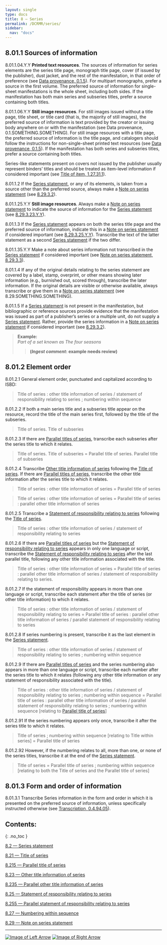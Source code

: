 ```yaml
---
layout: single
type: docs
title: 8 — Series
permalink: /DCRMR/series/
sidebar:
  nav: "docs"
---
```


## 8.01.1 Sources of information 

<a name="8.01.1.04.Y.Y">8.01.1.04.Y.Y</a> **Printed text resources**. The sources of information for series elements are the series title page, monograph title page, cover (if issued by the publisher), dust jacket, and the rest of the manifestation, in that order of preference (see [Data provenance, 0.1.5](/DCRMR/general-rules/Data-provenance/#015-sources-of-information)). For multipart monographs, prefer a source in the first volume. The preferred source of information for single-sheet manifestations is the whole sheet, including both sides. If the manifestation has both main series and subseries titles, prefer a source containing both titles. 

<a name="8.01.1.06.Y.Y">8.01.1.06.Y.Y</a> **Still image resources**. For still images issued without a title page, title sheet, or title card (that is, the majority of still images), the preferred source of information is text provided by the creator or issuing body anywhere on or with the manifestation (see Data provenance, 0.1.SOMETHING.SOMETHING). For still image resources with a title page, the preferred source of information is the title page, and catalogers should follow the instructions for non-single-sheet printed text resources (see [Data provenance, 0.1.5](/DCRMR/general-rules/Data-provenance/#015-sources-of-information)). If the manifestation has both series and subseries titles, prefer a source containing both titles. 

Series-like statements present on covers not issued by the publisher usually represent binders’ titles and should be treated as item-level information if considered important (see [Title of item, 1.27.31.1](/DCRMR/title/Title-of-item/#1.27.31.1)).

<a name="8.01.1.2">8.01.1.2</a> If the [Series statement](/DCRMR/series/Series-statement/), or any of its elements, is taken from a source other than the preferred source, always make a [Note on series statement](/DCRMR/series/Note-on-series-statement/) (see [8.29.3.2](/DCRMR/series/Note-on-series-statement/#8.29.3.2)).

<a name="8.01.1.25.Y.Y">8.01.1.25.Y.Y</a> **Still image resources**. Always make a [Note on series statement](/DCRMR/series/Note-on-series-statement/) to indicate the source of information for the [Series statement](/DCRMR/series/Series-statement/) (see [8.29.3.23.Y.Y](/DCRMR/series/Note-on-series-statement/#8.29.3.23.Y.Y)).

<a name="8.01.1.3">8.01.1.3</a> If the [Series statement](/DCRMR/series/Series-statement/) appears on both the series title page and the preferred source of information, indicate this in a [Note on series statement](/DCRMR/series/Note-on-series-statement/) if considered important (see [8.29.3.25.Y.Y](/DCRMR/series/Note-on-series-statement/#8.29.3.25.Y.Y)). Transcribe the text of the latter statement as a second [Series statement](/DCRMR/series/Series-statement/) if the two differ. 

<a name="8.01.1.35.Y.Y">8.01.1.35.Y.Y</a> Make a note about series information not transcribed in the [Series statement](/DCRMR/series/Series-statement/) if considered important (see [Note on series statement, 8.29.3.3](/DCRMR/series/Note-on-series-statement/#8.29.3.3)). 

<a name="8.01.1.4">8.01.1.4</a> If any of the original details relating to the series statement are covered by a label, stamp, overprint, or other means showing later information (e.g., burnished out, scored through), transcribe the later information. If the original details are visible or otherwise available, always transcribe or give them in a [Note on series statement](/DCRMR/series/Note-on-series-statement/) (see 8.29.SOMETHING.SOMETHING).

<a name="8.01.1.5">8.01.1.5</a> If a [Series statement](/DCRMR/series/Series-statement/) is not present in the manifestation, but bibliographic or reference sources provide evidence that the manifestation was issued as part of a publisher’s series or a multiple unit, do not supply a [Series statement](/DCRMR/series/Series-statement/). Rather, provide the series information in a [Note on series statement](/DCRMR/series/Note-on-series-statement/) if considered important (see [8.29.3.2](/DCRMR/series/Note-on-series-statement/#8.29.3.2)). 

>**Example:**   
><CITE>Part of a set known as The four seasons</CITE>  
>>**(*Ingest comment*: example needs review)**

## 8.01.2 Element order

<a name="8.01.2.1">8.01.2.1</a> General element order, punctuated and capitalized according to ISBD:

>Title of series : other title information of series / statement of responsibility relating to series ; numbering within sequence

<a name="8.01.2.2">8.01.2.2</a> If both a main series title and a subseries title appear on the resource, record the title of the main series first, followed by the title of the subseries.

>Title of series. Title of subseries

<a name="8.01.2.3">8.01.2.3</a> If there are [Parallel titles of series](/DCRMR/series/Parallel-title-of-series/), transcribe each subseries after the series title to which it relates.

> Title of series. Title of subseries = Parallel title of series. Parallel title of subseries

<a name="8.01.2.4">8.01.2.4</a> Transcribe [Other title information of series](/DCRMR/series/Other-title-information-of-series/) following the [Title of series](/DCRMR/series/Title-of-series/). If there are [Parallel titles of series](/DCRMR/series/Parallel-title-of-series/), transcribe the other title information after the series title to which it relates.

>Title of series : other title information of series = Parallel title of series

>Title of series : other title information of series = Parallel title of series : parallel other title information of series

<a name="8.01.2.5">8.01.2.5</a> Transcribe a [Statement of responsibility relating to series](/DCRMR/series/Statement-of-responsibility-relating-to-series/) following the [Title of series](/DCRMR/series/Title-of-series/).

> Title of series : other title information of series / statement of responsibility relating to series

<a name="8.01.2.6">8.01.2.6</a> If there are [Parallel titles of series](/DCRMR/series/Parallel-title-of-series/) but the [Statement of responsibility relating to series](/DCRMR/series/Statement-of-responsibility-relating-to-series/) appears in only one language or script, transcribe the [Statement of responsibility relating to series](/DCRMR/series/Statement-of-responsibility-relating-to-series/) after the last parallel title, following any other title information associated with the title.

> Title of series : other title information of series = Parallel title of series : parallel other title information of series / statement of responsibility relating to series.

<a name="8.01.2.7">8.01.2.7</a> If the statement of responsibility appears in more than one language or script, transcribe each statement after the title of series (or other title information) to which it relates.

> Title of series : other title information of series / statement of responsibility relating to series = Parallel title of series : parallel other title information of series / parallel statement of responsibility relating to series

<a name="8.01.2.8">8.01.2.8</a> If series numbering is present, transcribe it as the last element in the [Series statement](/DCRMR/series/Series-statement/). 

> Title of series : other title information of series / statement of responsibility relating to series ; numbering within sequence

<a name="8.01.2.9">8.01.2.9</a> If there are [Parallel titles of series](/DCRMR/series/Parallel-title-of-series/) and the series numbering also appears in more than one language or script, transcribe each number after the series title to which it relates (following any other title information or any statement of responsibility associated with the title).

> Title of series : other title information of series / statement of responsibility relating to series ; numbering within sequence = Parallel title of series : parallel other title information of series / parallel statement of responsibility relating to series ; numbering within sequence [relating to [Parallel title of series](/DCRMR/series/Parallel-title-of-series/)]

<a name="8.01.2.91">8.01.2.91</a> If the series numbering appears only once, transcribe it after the series title to which it relates. 

> Title of series ; numbering within sequence [relating to Title within series] = Parallel title of series

<a name="8.01.2.92">8.01.2.92</a> However, if the numbering relates to all, more than one, or none of the series titles, transcribe it at the end of the [Series statement](/DCRMR/series/Series-statement/).

> Title of series = Parallel title of series ; numbering within sequence [relating to both the Title of series and the Parallel title of series]

## 8.01.3 Form and order of information 

<a name="8.01.3.1">8.01.3.1</a> Transcribe Series information in the form and order in which it is presented on the preferred source of information, unless specifically instructed otherwise (see [Transcription, 0.4.94.05](/DCRMR/general-rules/Transcription/#0.4.94.05)).

## Contents:
{: .no_toc }

[8.2 — Series statement](/DCRMR/series/Series-statement/)

[8.21 — Title of series](/DCRMR/series/Title-of-series/)

[8.215 — Parallel title of series](/DCRMR/series/Parallel-title-of-series/)

[8.23 — Other title information of series](/DCRMR/series/Other-title-information-of-series/)

[8.235 — Parallel other title information of series](/DCRMR/series/Parallel-other-title-information-of-series/)

[8.25 — Statement of responsibility relating to series](/DCRMR/series/Statement-of-responsibility-relating-to-series/)

[8.255 — Parallel statement of responsibility relating to series](/DCRMR/series/Parallel-statement-of-responsibility-relating-to-series/)

[8.27 — Numbering within sequence](/DCRMR/series/Numbering-within-sequence/)

[8.29 — Note on series statement](/DCRMR/series/Note-on-series-statement/)

---

[![Image of Left Arrow](https://rbms-bsc.github.io/DCRMR/assets/pictures/navigation/Arrow_Left.png "7.21 — Numbering of sequence")](/DCRMR/numbering-of-serials/Numbering-of-sequence/) [![Image of Right Arrow](https://rbms-bsc.github.io/DCRMR/assets/pictures/navigation/Arrow_Right.png "8 — Series statement")](/DCRMR/series/Series-statement/)
